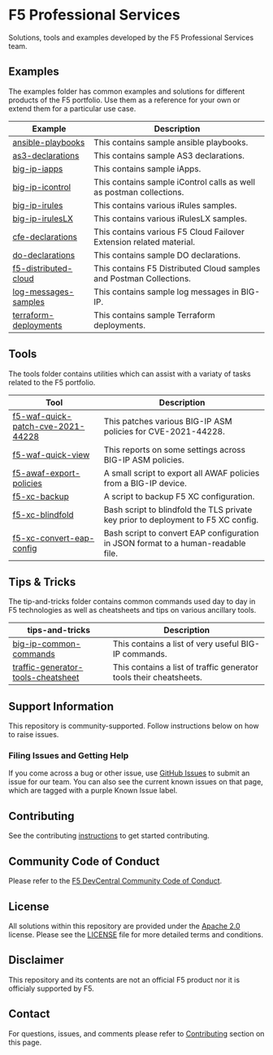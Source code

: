 # F5 Professional Services
Solutions, tools and examples developed by the F5 Professional Services team.

## Examples
The examples folder has common examples and solutions for different products of the F5 portfolio. Use them as a reference for your own or extend them for a particular use case.


| Example                                         | Description |
| ----------------------------------------------- | ----------- |
| [ansible-playbooks](examples/ansible-playbooks)| This contains sample ansible playbooks.   |
| [as3-declarations](examples/as3-declarations)| This contains sample AS3 declarations.  |
| [big-ip-iapps](examples/big-ip-iapps)| This contains sample iApps. |
| [big-ip-icontrol](examples/big-ip-icontrol)| This contains sample iControl calls as well as postman collections. |
| [big-ip-irules](examples/big-ip-irules)| This contains various iRules samples. |
| [big-ip-irulesLX](examples/big-ip-irulesLX)| This contains various iRulesLX samples.  |
| [cfe-declarations](examples/cfe-declarations)| This contains various F5 Cloud Failover Extension related material. |
[do-declarations](examples/do-declarations)| This contains sample DO declarations. |
| [f5-distributed-cloud](examples/f5-distributed-cloud)| This contains F5 Distributed Cloud samples and Postman Collections. |
| [log-messages-samples](examples/log-messages-samples) | This contains sample log messages in BIG-IP. |
| [terraform-deployments](examples/terraform-deployments) | This contains sample Terraform deployments. |



## Tools
The tools folder contains utilities which can assist with a variaty of tasks related to the F5 portfolio.

| Tool                                         | Description |
| ----------------------------------------------- | ----------- |
| [f5-waf-quick-patch-cve-2021-44228](tools/f5-waf-quick-patch-cve-2021-44228)| This patches various BIG-IP ASM policies for CVE-2021-44228.  |
| [f5-waf-quick-view](tools/f5-waf-quick-view)| This reports on some settings across BIG-IP ASM policies.  |
| [f5-awaf-export-policies](tools/f5-awaf-export-policies)| A small script to export all AWAF policies from a BIG-IP device. |
| [f5-xc-backup](tools/f5-xc-backup)| A script to backup F5 XC configuration. |
| [f5-xc-blindfold](tools/f5-xc-blindfold)| Bash script to blindfold the TLS private key prior to deployment to F5 XC config. |
| [f5-xc-convert-eap-config](tools/f5-xc-convert-eap-config)| Bash script to convert EAP configuration in JSON format to a human-readable file. |

## Tips & Tricks
The tip-and-tricks folder contains common commands used day to day in F5 technologies as well as cheatsheets and tips on various ancillary tools.

| tips-and-tricks                                         | Description |
| ----------------------------------------------- | ----------- |
| [big-ip-common-commands](tips-and-tricks/big-ip-common-commands)| This contains a list of very useful BIG-IP commands.  |
| [traffic-generator-tools-cheatsheet](tips-and-tricks/traffic-generator-tools-cheatsheet)| This contains a list of traffic generator tools their cheatsheets. |

## Support Information
This repository is community-supported. Follow instructions below on how to raise issues.

### Filing Issues and Getting Help
If you come across a bug or other issue, use [GitHub Issues](https://github.com/f5devcentral/f5-professional-services/issues) to submit an issue for our team. You can also see the current known issues on that page, which are tagged with a purple Known Issue label.

## Contributing
See the contributing [instructions](/CONTRIBUTING.md) to get started contributing.

## Community Code of Conduct
Please refer to the [F5 DevCentral Community Code of Conduct](code_of_conduct.md).

## License
All solutions within this repository are provided under the [Apache 2.0](https://www.apache.org/licenses/LICENSE-2.0) license. Please see the [LICENSE](/LICENSE) file for more detailed terms and conditions.

## Disclaimer
This repository and its contents are not an official F5 product nor it is officialy supported by F5.

## Contact
For questions, issues, and comments please refer to [Contributing](/CONTRIBUTING.md) section on this page. 
